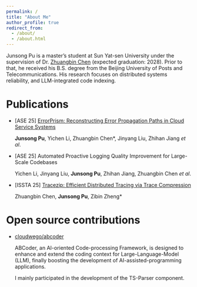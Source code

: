 ```yaml
---
permalink: /
title: "About Me"
author_profile: true
redirect_from: 
  - /about/
  - /about.html
---
```


Junsong Pu is a master’s student at Sun Yat-sen University under the supervision of Dr. [Zhuangbin Chen](https://zbchern.github.io/) (expected graduation: 2028). Prior to that, he received his B.S. degree from the Beijing University of Posts and Telecommunications. His research focuses on distributed systems reliability, and LLM-integrated code indexing.

Publications
======

* [ASE 25] [ErrorPrism: Reconstructing Error Propagation Paths in Cloud Service Systems](https://arxiv.org/abs/2509.26463)
  
  **Junsong Pu**, Yichen Li, Zhuangbin Chen\*, Jinyang Liu, Zhihan Jiang *et al*.

* [ASE 25] Automated Proactive Logging Quality Improvement for Large-Scale Codebases
  
  Yichen Li, Jinyang Liu, **Junsong Pu**, Zhihan Jiang, Zhuangbin Chen *et al*.

* [ISSTA 25] [Tracezip: Efficient Distributed Tracing via Trace Compression](https://dl.acm.org/doi/10.1145/3728888)
  
  Zhuangbin Chen, **Junsong Pu**, Zibin Zheng*
  

Open source contributions
======

* [cloudwego/abcoder](https://github.com/cloudwego/abcoder)

  ABCoder, an AI-oriented Code-processing Framework, is designed to enhance and extend the coding context for Large-Language-Model (LLM), finally boosting the development of AI-assisted-programming applications.

  I mainly participated in the development of the TS-Parser component.


